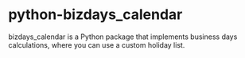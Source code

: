 # python-bizdays_calendar
bizdays_calendar is a Python package that implements business days calculations, where you can use a custom holiday list.
